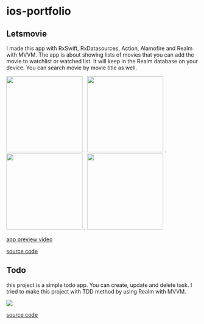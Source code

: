 # ios-portfolio

## Letsmovie
 I made this app with RxSwift, RxDatasources, Action, Alamofire and Realm with MVVM. The app is about showing lists of movies that you can add the movie to watchlist or watched list. It will keep in the Realm database on your device. You can search movie by movie title as well.

<img src="https://i.imgur.com/1Vhatcj.jpg" width="200"> . <img src="https://i.imgur.com/BgxRzoy.png" width="200"> . <img src="https://i.imgur.com/GQxcxAl.png" width="200"> . <img src="https://i.imgur.com/hDpc03J.png" width="200">

[app preview video](https://youtu.be/g9S7gueTsC8)

[source code](https://github.com/onrooftop/letsmovie)


## Todo
this project is a simple todo app. You can create, update and delete task. I tried to make this project with TDD method by using Realm with MVVM.


![](todoapp.gif)

[source code](https://github.com/onrooftop/todo-app)
